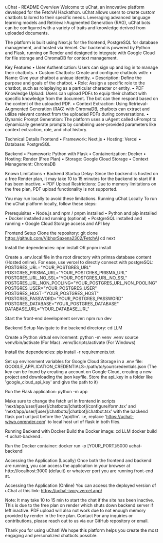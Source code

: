 uChat - README
Overview
Welcome to uChat, an innovative platform developed for the FetchAI Hackathon. uChat allows users to create custom chatbots tailored to their specific needs. Leveraging advanced language learning models and Retrieval-Augmented Generation (RAG), uChat bots can be configured with a variety of traits and knowledge derived from uploaded documents.

The platform is built using Next.js for the frontend, PostgreSQL for database management, and hosted via Vercel. Our backend is powered by Python and Flask, running on Render and designed to integrate with Google Cloud for file storage and ChromaDB for context management.

Key Features
• User Authentication: Users can sign up and log in to manage their chatbots.
• Custom Chatbots: Create and configure chatbots with:
• Name: Give your chatbot a unique identity.
• Description: Define the purpose and goals of the chatbot.
• Role: Assign a specific role to the chatbot, such as roleplaying as a particular character or entity.
• PDF Knowledge Upload: Users can upload PDFs to equip their chatbot with specific knowledge from the document. The bot can then respond based on the content of the uploaded PDF.
• Context Extraction: Using Retrieval-Augmented Generation (RAG) with ChromaDB, chatbots can extract and utilize relevant context from the uploaded PDFs during conversations.
• Dynamic Prompt Generation: The platform uses a uAgent called uPrompt to dynamically generate prompts by combining user-provided parameters like context extraction, role, and chat history.

Technical Details
Frontend
• Framework: Next.js
• Hosting: Vercel
• Database: PostgreSQL

Backend
• Framework: Python with Flask
• Containerization: Docker
• Hosting: Render (Free Plan)
• Storage: Google Cloud Storage
• Context Management: ChromaDB

Known Limitations
• Backend Startup Delay: Since the backend is hosted on a free Render plan, it may take 10 to 15 minutes for the backend to start if it has been inactive.
• PDF Upload Restrictions: Due to memory limitations on the free plan, PDF upload functionality is not supported.

You may run locally to avoid these limitations.
Running uChat Locally
To run the uChat platform locally, follow these steps:

Prerequisites
• Node.js and npm / pnpm installed
• Python and pip installed
• Docker installed and running (optional)
• PostgreSQL installed and running
• Google Cloud Storage access and API key

Frontend Setup
Clone the repository:
git clone https://github.com/VibhorSaxena2302/FetchAI
cd next

Install the dependencies:
npm install
OR pnpm install

Create a .env.local file in the root directory with primsa database content (Hosted online). For ease, use vercel to directly connect with postgreSQL:
POSTGRES_URL="YOUR_POSTGRES_URL"
POSTGRES_PRISMA_URL="YOUR_POSTGRES_PRISMA_URL"
POSTGRES_URL_NO_SSL="YOUR_POSTGRES_URL_NO_SSL"
POSTGRES_URL_NON_POOLING="YOUR_POSTGRES_URL_NON_POOLING"
POSTGRES_USER="YOUR_POSTGRES_USER"
POSTGRES_HOST="YOUR_POSTGRES_HOST"
POSTGRES_PASSWORD="YOUR_POSTGRES_PASSWORD"
POSTGRES_DATABASE="YOUR_POSTGRES_DATABASE"
DATABASE_URL="YOUR_DATABASE_URL"

Start the front-end development server:
npm run dev

Backend Setup
Navigate to the backend directory:
cd LLM

Create a Python virtual environment:
python -m venv .venv
source venv/bin/activate (For Mac)
.venv/Scripts/activate (For Windows)

Install the dependencies:
pip install -r requirements.txt

Set up environment variables for Google Cloud Storage in a .env file:
GOOGLE_APPLICATION_CREDENTIALS=/path/to/your/credentials.json
(The key can be found by creating a account on Google Cloud, creating a new project and downloading the json keyfile. Store the api_key in a folder like 'google_cloud_api_key' and give the path to it)

Run the Flask application:
python -m app

Make sure to change the fetch url in frontend in scripts 'next/app/user/[user]/chatbots/[chatbot]/configure/form.tsx' and 'next/app/user/[user]/chatbots/[chatbot]/chatbot.tsx' with the backend flask port url just before the '/api/llm'. i.e, replace 'https://uchat-wtwo.onrender.com' to local host url of flask in both files.

Running Backend with Docker
Build the Docker image:
cd LLM
docker build -t uchat-backend .

Run the Docker container:
docker run -p [YOUR_PORT]:5000 uchat-backend

Accessing the Application (Locally)
Once both the frontend and backend are running, you can access the application in your browser at http://localhost:3000 (default) or whatever port you are running front-end at.

Accessing the Application (Online)
You can access the deployed version of uChat at this link: https://uchat-ivory.vercel.app/

Note: It may take 10 to 15 min to start the chat if the site has been inactive. This is due to the free plan on render which shuts down backend server if left inactive. PDF upload will also not work due to not enough memory provided by render in the free plan.
Contact
For any inquiries or contributions, please reach out to us via our GitHub repository or email.

Thank you for using uChat! We hope this platform helps you create the most engaging and personalized chatbots possible.
